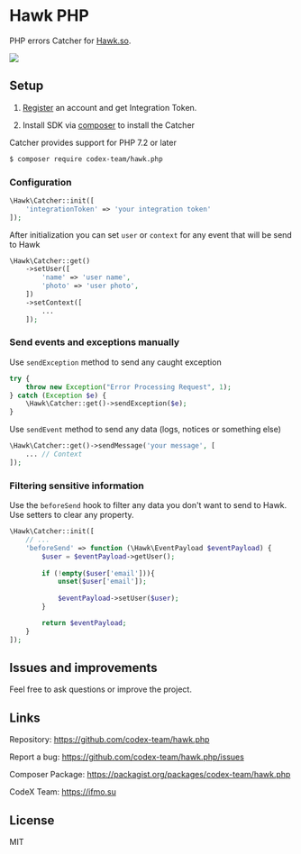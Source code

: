 # Hawk PHP

PHP errors Catcher for [Hawk.so](https://hawk.so).

![](https://capella.pics/image/4c6e5fee-da7e-4bc5-a898-f19d12acb005)

## Setup

1. [Register](https://hawk.so/join) an account and get Integration Token.

2. Install SDK via [composer](https://getcomposer.org) to install the Catcher

Catcher provides support for PHP 7.2 or later

```bash
$ composer require codex-team/hawk.php
```

### Configuration

```php
\Hawk\Catcher::init([
    'integrationToken' => 'your integration token'
]);
```

After initialization you can set `user` or `context` for any event that will be send to Hawk

```php
\Hawk\Catcher::get()
    ->setUser([
        'name' => 'user name',
        'photo' => 'user photo',
    ])
    ->setContext([
        ...
    ]);
```


### Send events and exceptions manually

Use `sendException` method to send any caught exception

```php
try {
    throw new Exception("Error Processing Request", 1);
} catch (Exception $e) {
    \Hawk\Catcher::get()->sendException($e);
}
```

Use `sendEvent` method to send any data (logs, notices or something else)

```php
\Hawk\Catcher::get()->sendMessage('your message', [
    ... // Context
]);
```

### Filtering sensitive information

Use the `beforeSend` hook to filter any data you don't want to send to Hawk. Use setters to clear any property.

```php
\Hawk\Catcher::init([
    // ...
    'beforeSend' => function (\Hawk\EventPayload $eventPayload) {
        $user = $eventPayload->getUser();
        
        if (!empty($user['email'])){
            unset($user['email']);
        
            $eventPayload->setUser($user);
        }

        return $eventPayload;
    }
]);
```

## Issues and improvements

Feel free to ask questions or improve the project.

## Links

Repository: https://github.com/codex-team/hawk.php

Report a bug: https://github.com/codex-team/hawk.php/issues

Composer Package: https://packagist.org/packages/codex-team/hawk.php

CodeX Team: https://ifmo.su

## License

MIT
